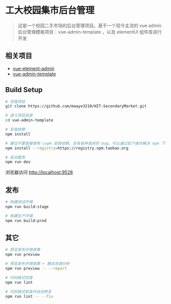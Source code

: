# 工大校园集市后台管理

> 这是一个校园二手市场的后台管理项目。基于一个现今主流的 vue admin 后台管理模板项目：vue-admin-template ，以及 elementUI 组件库进行开发

## 相关项目

- [vue-element-admin](https://github.com/PanJiaChen/vue-element-admin)
- [vue-admin-template](https://github.com/maaye3210/vue-admin-template)

## Build Setup

```bash
# 克隆项目
git clone https://github.com/maaye3210/HIT-SecondaryMarket.git

# 进入项目目录
cd vue-admin-template

# 安装依赖
npm install

# 建议不要直接使用 cnpm 安装依赖，会有各种诡异的 bug。可以通过如下操作解决 npm 下载速度慢的问题
npm install --registry=https://registry.npm.taobao.org

# 启动服务
npm run dev
```

浏览器访问 [http://localhost:9528](http://localhost:9528)

## 发布

```bash
# 构建测试环境
npm run build:stage

# 构建生产环境
npm run build:prod
```

## 其它

```bash
# 预览发布环境效果
npm run preview

# 预览发布环境效果 + 静态资源分析
npm run preview -- --report

# 代码格式检查
npm run lint

# 代码格式检查并自动修复
npm run lint -- --fix
```
